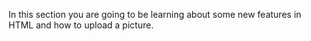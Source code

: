 In this section you are going to be learning about some new features in HTML and how to upload a picture.